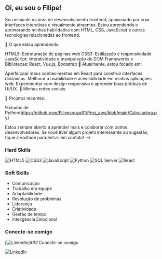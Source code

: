 ## Oi, eu sou o Filipe!

Sou iniciante na área de desenvolvimento frontend, apaixonado por criar interfaces interativas e visualmente atraentes. Estou aprendendo e aprimorando minhas habilidades com HTML, CSS, JavaScript e outras tecnologias relacionadas ao frontend.

🚀 O que estou aprendendo:

HTML5: Estruturação de páginas web
CSS3: Estilização e responsividade
JavaScript: Interatividade e manipulação do DOM
Frameworks e Bibliotecas: React, Vue.js, Bootstrap
🌱 Atualmente, estou focado em:

Aperfeiçoar meus conhecimentos em React para construir interfaces dinâmicas.
Melhorar a usabilidade e acessibilidade em minhas aplicações web.
Experimentar com design responsivo e aprender boas práticas de UI/UX.
🔗 Minhas redes sociais:


📂 Projetos recentes:

!Estudos de Python(https://github.com/Filipesouza81/Proz_aws/blob/main/Calculadora.py)

Estou sempre aberto a aprender mais e colaborar com outros desenvolvedores. Se você tiver algum projeto interessante ou sugestão, fique à vontade para entrar em contato!
-->

### Hard Skills


<p align="left">
  <!-- HTML5 -->
  <img src="https://img.shields.io/badge/HTML5-E34F26?style=for-the-badge&logo=html5&logoColor=white" alt="HTML5" />

  <!-- CSS3 -->
  <img src="https://img.shields.io/badge/CSS3-1572B6?style=for-the-badge&logo=css3&logoColor=white" alt="CSS3" />

  <!-- JavaScript -->
  <img src="https://img.shields.io/badge/JavaScript-F7DF1E?style=for-the-badge&logo=javascript&logoColor=black" alt="JavaScript" />

  <!-- Python -->
  <img src="https://img.shields.io/badge/Python-3776AB?style=for-the-badge&logo=python&logoColor=white" alt="Python" />

  <!-- SQL Server -->
  <img src="https://img.shields.io/badge/SQL%20Server-CC2927?style=for-the-badge&logo=microsoft-sql-server&logoColor=white" alt="SQL Server" />

  <!-- React -->
  <img src="https://img.shields.io/badge/React-61DAFB?style=for-the-badge&logo=react&logoColor=black" alt="React" />
</p>





### Soft Skills

- Comunicação
- Trabalho em equipe
- Adaptabilidade
- Resolução de problemas
- Liderança
- Criatividade
- Gestão de tempo
- Inteligência Emocional

### Conecte-se comigo

[![LinkedIn](https://img.shields.io/badge/LinkedIn-0077B5?style=for-the-badge&logo=linkedin&logoColor=white)]### Conecte-se comigo

[![LinkedIn](https://img.shields.io/badge/LinkedIn-0077B5?style=for-the-badge&logo=linkedin&logoColor=white)](https://www.linkedin.com/in/seu-usuario)



